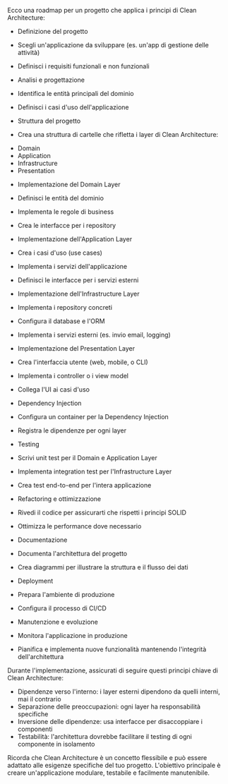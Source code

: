 Ecco una roadmap per un progetto che applica i principi di Clean Architecture:

- Definizione del progetto
- Scegli un'applicazione da sviluppare (es. un'app di gestione delle attività)
- Definisci i requisiti funzionali e non funzionali

- Analisi e progettazione
- Identifica le entità principali del dominio
- Definisci i casi d'uso dell'applicazione

- Struttura del progetto
- Crea una struttura di cartelle che rifletta i layer di Clean Architecture:
* Domain
* Application
* Infrastructure
* Presentation

- Implementazione del Domain Layer
- Definisci le entità del dominio
- Implementa le regole di business
- Crea le interfacce per i repository

- Implementazione dell'Application Layer
- Crea i casi d'uso (use cases)
- Implementa i servizi dell'applicazione
- Definisci le interfacce per i servizi esterni

- Implementazione dell'Infrastructure Layer
- Implementa i repository concreti
- Configura il database e l'ORM
- Implementa i servizi esterni (es. invio email, logging)

- Implementazione del Presentation Layer
- Crea l'interfaccia utente (web, mobile, o CLI)
- Implementa i controller o i view model
- Collega l'UI ai casi d'uso

- Dependency Injection
- Configura un container per la Dependency Injection
- Registra le dipendenze per ogni layer

- Testing
- Scrivi unit test per il Domain e Application Layer
- Implementa integration test per l'Infrastructure Layer
- Crea test end-to-end per l'intera applicazione

- Refactoring e ottimizzazione
- Rivedi il codice per assicurarti che rispetti i principi SOLID
- Ottimizza le performance dove necessario

- Documentazione
- Documenta l'architettura del progetto
- Crea diagrammi per illustrare la struttura e il flusso dei dati

- Deployment
- Prepara l'ambiente di produzione
- Configura il processo di CI/CD

- Manutenzione e evoluzione
- Monitora l'applicazione in produzione
- Pianifica e implementa nuove funzionalità mantenendo l'integrità dell'architettura

Durante l'implementazione, assicurati di seguire questi principi chiave di Clean Architecture:

- Dipendenze verso l'interno: i layer esterni dipendono da quelli interni, mai il contrario
- Separazione delle preoccupazioni: ogni layer ha responsabilità specifiche
- Inversione delle dipendenze: usa interfacce per disaccoppiare i componenti
- Testabilità: l'architettura dovrebbe facilitare il testing di ogni componente in isolamento

Ricorda che Clean Architecture è un concetto flessibile e può essere adattato alle esigenze specifiche del tuo progetto. L'obiettivo principale è creare un'applicazione modulare, testabile e facilmente manutenibile.

